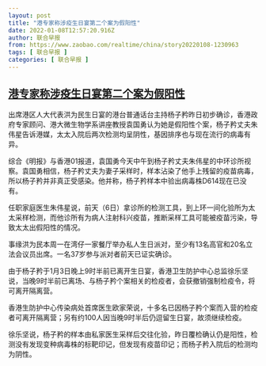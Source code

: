 ```yaml
---
layout: post
title: "港专家称涉疫生日宴第二个案为假阳性"
date: 2022-01-08T12:57:20.916Z
author: 联合早报
from: https://www.zaobao.com/realtime/china/story20220108-1230963
tags: [ 联合早报 ]
categories: [ 联合早报 ]
---
```

<!--1641658800000-->
[港专家称涉疫生日宴第二个案为假阳性](https://www.zaobao.com/realtime/china/story20220108-1230963)
------

<div>
<p>出席港区人大代表洪为民生日宴的港台普通话台主持杨子矜昨日初步确诊，香港政府专家顾问、港大微生物学系讲座教授袁国勇认为她是假阳性个案，杨子矜丈夫朱伟星告诉港媒，太太入院后两次检测均呈阴性，基因排序也与现在流行的病毒有异。</p><p>综合《明报》与香港01报道，袁国勇今天中午到杨子矜丈夫朱伟星的中环诊所视察。袁国勇相信，杨子矜丈夫为妻子采样时，样本沾染了他手上残留的疫苗病毒，所以杨子矜并非真正受感染。他并称，杨子矜样本中验出病毒株D614现在已没有。</p><p>任职家庭医生朱伟星说，前天（6日）拿诊所的检测工具，到上环一间化验所为太太采样检测，而他诊所有为病人注射科兴疫苗，推断采样工具可能被疫苗污染，导致太太出假阳性的情况。</p><section id="imu"><div id="dfp-ad-imu1">        </div></section><p>事缘洪为民本周一在湾仔一家餐厅举办私人生日派对，至少有13名高官和20名立法会议员出席。一名37岁参与派对者前天已证实确诊。</p><p>由于杨子矜于1月3日晚上9时半前已离开生日宴，香港卫生防护中心总监徐乐坚说，当晚9时半前已离场、与杨子矜个案相关的检疫者，会获撤销强制检疫令，将可离开隔离营。</p><p>香港生防护中心传染病处首席医生欧家荣说，十多名已因杨子矜个案而入营的检疫者可离开隔离营；另有约100人因当晚9时半后仍逗留生日宴，故须继续检疫。</p><div id="innity-in-post"></div><div id="dfp-ad-midarticlespecial">        </div><p>徐乐坚说，杨子矜的样本由私家医生采样后交往化验，昨日覆检确认仍是阳性，检测没有发现变种病毒株的标靶印记，但发现有疫苗印记；而杨子矜入院后的检测均为阴性。</p>      <div class="cx_paywall_placeholder" id="sph_cdp_40"></div>
</div>
